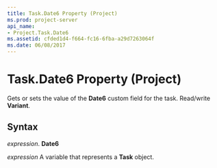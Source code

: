 ```yaml
---
title: Task.Date6 Property (Project)
ms.prod: project-server
api_name:
- Project.Task.Date6
ms.assetid: cfded1d4-f664-fc16-6fba-a29d7263064f
ms.date: 06/08/2017
---
```



# Task.Date6 Property (Project)

Gets or sets the value of the  **Date6** custom field for the task. Read/write **Variant**.


## Syntax

 _expression_. **Date6**

 _expression_ A variable that represents a **Task** object.


